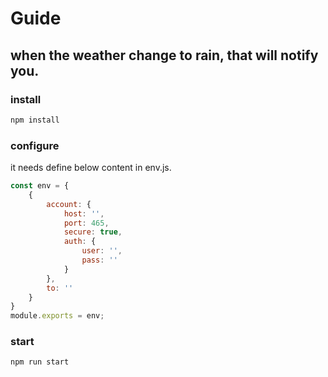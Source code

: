 # Guide
## when the weather change to rain, that will notify you.

### install

```bash
npm install
```

### configure
it needs define below content in env.js.
```javascript
const env = {
    {
        account: {
            host: '',
            port: 465,
            secure: true,
            auth: {
                user: '', 
                pass: ''
            }
        },
        to: ''
    }
}
module.exports = env;
```

### start

```bash
npm run start
```
